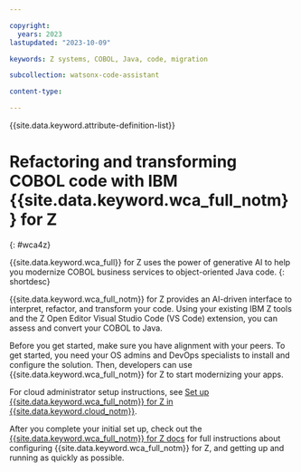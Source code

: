 ```yaml
---

copyright:
  years: 2023
lastupdated: "2023-10-09"

keywords: Z systems, COBOL, Java, code, migration

subcollection: watsonx-code-assistant

content-type:

---
```


{{site.data.keyword.attribute-definition-list}}

# Refactoring and transforming COBOL code with IBM {{site.data.keyword.wca_full_notm}} for Z
{: #wca4z}


{{site.data.keyword.wca_full}} for Z uses the power of generative AI to help you modernize COBOL business services to object-oriented Java code.
{: shortdesc}

{{site.data.keyword.wca_full_notm}} for Z provides an AI-driven interface to interpret, refactor, and transform your code. Using your existing IBM Z tools and the Z Open Editor Visual Studio Code (VS Code) extension, you can assess and convert your COBOL to Java.

Before you get started, make sure you have alignment with your peers. To get started, you need your OS admins and DevOps specialists to install and configure the solution. Then, developers can use {{site.data.keyword.wca_full_notm}} for Z to start modernizing your apps.

For cloud administrator setup instructions, see [Set up {{site.data.keyword.wca_full_notm}} for Z in {{site.data.keyword.cloud_notm}}](/docs/watsonx-code-assistant?topic=watsonx-code-assistant-cloud-setup-z).

After you complete your initial set up, check out the [{{site.data.keyword.wca_full_notm}} for Z docs](https://www.ibm.com/docs/en/watsonx-code-assistant-4z/1.0.1) for full instructions about configuring {{site.data.keyword.wca_full_notm}} for Z, and getting up and running as quickly as possible.
